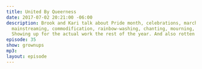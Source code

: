 ```yaml
---
title: United By Queerness
date: 2017-07-02 20:21:00 -06:00
description: Brook and Kari talk about Pride month, celebrations, marches, protests,
  mainstreaming, commodification, rainbow-washing, chanting, mourning, and abstaining.
  Showing up for the actual work the rest of the year. And also rotten shark.
episode: 35
show: grownups
mp3: 
layout: episode
---
```


